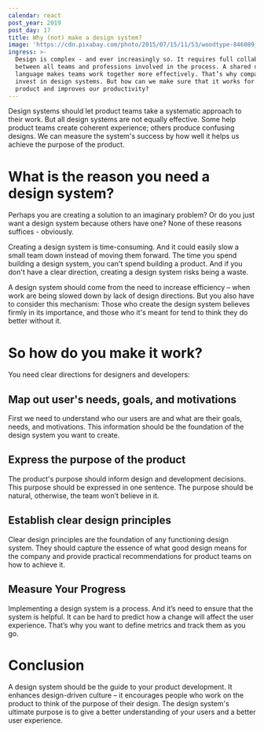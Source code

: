 ```yaml
---
calendar: react
post_year: 2019
post_day: 17
title: Why (not) make a design system?
image: 'https://cdn.pixabay.com/photo/2015/07/15/11/53/woodtype-846089_1280.jpg'
ingress: >-
  Design is complex - and ever increasingly so. It requires full collaboration
  between all teams and professions involved in the process. A shared design
  language makes teams work together more effectively. That’s why companies
  invest in design systems. But how can we make sure that it works for our
  product and improves our productivity?
---
```

Design systems should let product teams take a systematic approach to their work. But all design systems are not equally effective. Some help product teams create coherent experience; others produce confusing designs. We can measure the system's success by how well it helps us achieve the purpose of the product.

# What is the reason you need a design system?

Perhaps you are creating a solution to an imaginary problem? Or do you just want a design system because others have one? None of these reasons suffices - obviously.

Creating a design system is time-consuming. And it could easily slow a small team down instead of moving them forward. The time you spend building a design system, you can't spend building a product. And if you don't have a clear direction, creating a design system risks being a waste.

A design system should come from the need to increase efficiency – when work are being slowed down by lack of design directions. But you also have to consider this mechanism: Those who create the design system believes firmly in its importance, and those who it's meant for tend to think they do better without it.

# So how do you make it work?

You need clear directions for designers and developers:

## Map out user's needs, goals, and motivations

First we need to understand who our users are and what are their goals, needs, and motivations. This information should be the foundation of the design system you want to create.

## Express the purpose of the product

The product's purpose should inform design and development decisions. This purpose should be expressed in one sentence. The purpose should be natural, otherwise, the team won’t believe in it.

## Establish clear design principles

Clear design principles are the foundation of any functioning design system. They should capture the essence of what good design means for the company and provide practical recommendations for product teams on how to achieve it.

## Measure Your Progress

Implementing a design system is a process. And it’s need to ensure that the system is helpful. It can be hard to predict how a change will affect the user experience. That’s why you want to define metrics and track them as you go.

# Conclusion

A design system should be the guide to your product development. It enhances design-driven culture – it encourages people who work on the product to think of the purpose of their design. The design system's ultimate purpose is to give a better understanding of your users and a better user experience.
